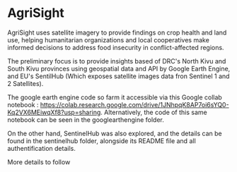 # AgriSight
AgriSight uses satellite imagery to provide findings on crop health and land use, helping humanitarian organizations and local cooperatives make informed decisions to address food insecurity in conflict-affected regions.

The preliminary focus is to provide insights based of DRC's North Kivu and South Kivu provinces using geospatial data and API by Google Earth Engine, and EU's SentilHub (Which exposes satellite images data fron Sentinel 1 and 2 Satellites).

The google earth engine code so farm it accessible via this Google collab notebook : https://colab.research.google.com/drive/1JNhpqK8AP7oi6sYQ0-Kq2VX6MEiwqXf8?usp=sharing.
Alternatively, the code of this same notebook can be seen in the googlearthengine folder.

On the other hand, SentinelHub was also explored, and the details can be found in the sentinelhub folder, alongside its README file and all authentification details.

More details to follow
